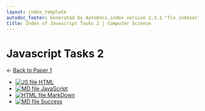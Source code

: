 ```yaml
---
layout: index_template
autodoc_footer: Generated by AutoDocs.index version 2.3.1 "fix indexes" ⓒ Starwort, 2020
title: Index of Javascript Tasks 2 | Computer Science
---
```


# **Javascript Tasks 2**

← [Back to Paper 1](..)

- [![JS file](https://img.icons8.com/windows/512/03dac6/js.png) HTML](./HTML.js)
- [![MD file](https://img.icons8.com/windows/512/03dac6/regular-document.png) JavaScript](./JavaScript.html)
- [![HTML file](https://img.icons8.com/windows/512/03dac6/regular-document.png) MarkDown](./MarkDown.html)
- [![MD file](https://img.icons8.com/windows/512/03dac6/regular-document.png) Success](./success.html)
